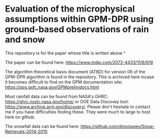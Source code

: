 
# Evaluation of the microphysical assumptions within GPM-DPR using ground-based observations of rain and snow

This repository is for the paper whose title is written above ^

The paper can be found here: https://www.mdpi.com/2073-4433/11/6/619

The algorithm theoretical basis document (ATBD) for version 06 of the GPM-DPR algorithm is found in the repository. This is archived here incase it becomes difficult to find on the GPM documentation site: https://pps.gsfc.nasa.gov/GPMprelimdocs.html

Most rainfall data can be found from NASA's GHRC: https://ghrc.nsstc.nasa.gov/home/ or DOE Data Discovey tool: https://www.archive.arm.gov/discovery/. Please don't hesitate to contact me if you have difficulties finding these. They were much to large to host here on github. 

The snowfall data can be found here: https://github.com/dmoisseev/Snow-Retrievals-2014-2015
